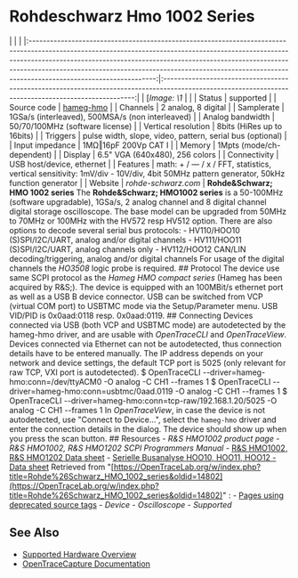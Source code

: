 # Rohdeschwarz Hmo 1002 Series
| | | |:-----------------------------------------------------------------------------------------------------------------------------------------------------------------------------------------------------------------------------------------------------------------------------------------------------------------------------------------------------------:|:----------------------------------------------------------------------------------------------------------------------------------------------------:| | [*Image: \1* | | | Status | supported | | Source code | [hameg-hmo](http://github.com/OpenTraceLab/?p=OpenTraceCapture.git;a=tree;f=src/hardware/hameg-hmo) | | Channels | 2 analog, 8 digital | | Samplerate | 1GSa/s (interleaved), 500MSA/s (non interleaved) | | Analog bandwidth | 50/70/100MHz (software license) | | Vertical resolution | 8bits (HiRes up to 16bits) | | Triggers | pulse width, slope, video, pattern, serial bus (optional) | | Input impedance | 1MΩ‖16pF 200Vp CAT I | | Memory | 1Mpts (mode/ch-dependent) | | Display | 6.5" VGA (640x480), 256 colors | | Connectivity | USB host/device, ethernet | | Features | math: + / — / x / FFT, statistics, vertical sensitivity: 1mV/div - 10V/div, 4bit 50MHz pattern generator, 50kHz function generator | | Website | *rohde-schwarz.com* | **Rohde&Schwarz; HMO 1002 series** The **Rohde&Schwarz; HMO1002 series** is a 50-100MHz (software upgradable), 1GSa/s, 2 analog channel and 8 digital channel digital storage oscilloscope. The base model can be upgraded from 50MHz to 70MHz or 100MHz with the HV572 resp HV512 option. There are also options to decode several serial bus protocols: \- HV110/HOO10 (S)SPI/I2C/UART, analog and/or digital channels \- HV111/HOO11 (S)SPI/I2C/UART, analog channels only \- HV112/HOO12 CAN/LIN decoding/triggering, analog and/or digital channels For usage of the digital channels the *HO3508* logic probe is required. ## Protocol The device use same SCPI protocol as the *Hameg HMO compact series* (Hameg has been acquired by R&S;). The device is equipped with an 100MBit/s ethernet port as well as a USB B device connector. USB can be switched from VCP (virtual COM port) to USBTMC mode via the Setup/Parameter menu. USB VID/PID is 0x0aad:0118 resp. 0x0aad:0119. ## Connecting Devices connected via USB (both VCP and USBTMC mode) are autodetected by the hameg-hmo driver, and are usable with *OpenTraceCLI* and *OpenTraceView*. Devices connected via Ethernet can not be autodetected, thus connection details have to be entered manually. The IP address depends on your network and device settings, the default TCP port is 5025 (only relevant for raw TCP, VXI port is autodetected).
$ OpenTraceCLI --driver=hameg-hmo:conn=/dev/ttyACM0 -O analog -C CH1 --frames 1 $ OpenTraceCLI --driver=hameg-hmo:conn=usbtmc/0aad.0119 -O analog -C CH1 --frames 1 $ OpenTraceCLI --driver=hameg-hmo:conn=tcp-raw/192.168.1.20/5025 -O analog -C CH1 --frames 1
In *OpenTraceView*, in case the device is not autodetected, use "Connect to Device...", select the `hameg-hmo` driver and enter the connection details in the dialog. The device should show up when you press the scan button. ## Resources \- *R&S HMO1002 product page* \- *R&S HMO1002, R&S HMO1202 SCPI Programmers Manual* \- [R&S HMO1002, R&S HMO1202 Data sheet](https://cdn.rohde-schwarz.com/pws/dl_downloads/dl_common_library/dl_brochures_and_datasheets/pdf_1/service_support_30/HMO1X02_bro-en_3607-0152-32_v0201_72dpi.pdf) \- [Serielle Busanalyse HOO10, HOO11, HOO12 - Data sheet](https://cdn.rohde-schwarz.com/pws/dl_downloads/dl_common_library/dl_brochures_and_datasheets/pdf_1/service_support_30/5210859532_Datenblatt_HOO10-11-12_en_web_20151027.pdf)
Retrieved from "[https://OpenTraceLab.org/w/index.php?title=Rohde%26Schwarz_HMO_1002_series&oldid=14802](https://OpenTraceLab.org/w/index.php?title=Rohde%26Schwarz_HMO_1002_series&oldid=14802)"
: \- [Pages using deprecated source tags](https://OpenTraceLab.org/w/index.php?title=Category:Pages_using_deprecated_source_tags&action=edit&redlink=1 "Category:Pages using deprecated source tags \(page does not exist\)") \- *Device* \- *Oscilloscope* \- *Supported*
## See Also
- [Supported Hardware Overview](../supported-hardware.md)
- [OpenTraceCapture Documentation](../../opentracecapture/overview.md)
